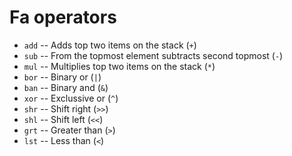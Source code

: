 # Fa operators

-   `add` -- Adds top two items on the stack (`+`)
-   `sub` -- From the topmost element subtracts second topmost (`-`)
-   `mul` -- Multiplies top two items on the stack (`*`)
-   `bor` -- Binary or (`|`)
-   `ban` -- Binary and (`&`)
-   `xor` -- Exclussive or (`^`)
-   `shr` -- Shift right (`>>`)
-   `shl` -- Shift left (`<<`)
-   `grt` -- Greater than (`>`)
-   `lst` -- Less than (`<`)
